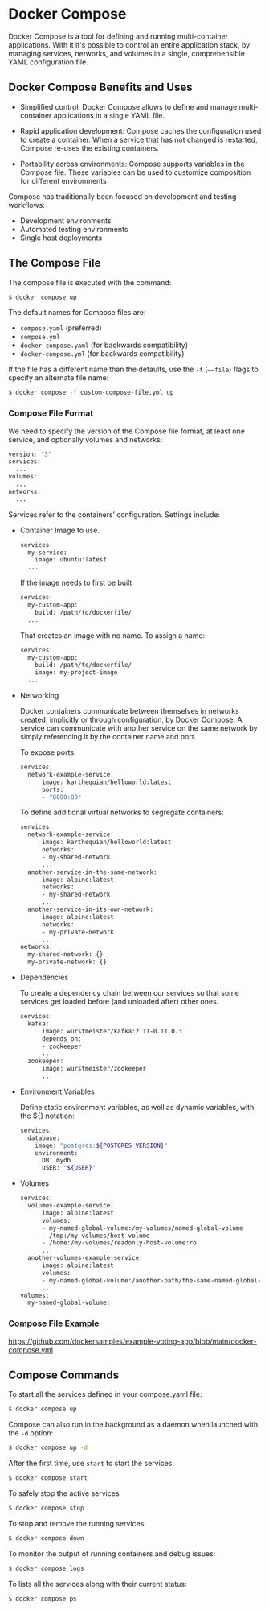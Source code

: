 # Docker Compose

Docker Compose is a tool for defining and running multi-container applications. With it it's possible to control an entire application stack, by managing services, networks, and volumes in a single, comprehensible YAML configuration file.

## Docker Compose Benefits and Uses

- Simplified control: Docker Compose allows to define and manage multi-container applications in a single YAML file.

- Rapid application development: Compose caches the configuration used to create a container. When a service that has not changed is restarted, Compose re-uses the existing containers. 

- Portability across environments: Compose supports variables in the Compose file. These variables can be used to customize composition for different environments

Compose has traditionally been focused on development and testing workflows:
- Development environments
- Automated testing environments
- Single host deployments


## The Compose File

The compose file is executed with the command:

```bash
$ docker compose up
```

The default names for Compose files are:
- `compose.yaml` (preferred)
- `compose.yml`
- `docker-compose.yaml` (for backwards compatibility)
- `docker-compose.yml` (for backwards compatibility)

If the file has a different name than the defaults, use the `-f` (`––file`) flags to specify an alternate file name:

```bash
$ docker compose -f custom-compose-file.yml up
```

### Compose File Format

We need to specify the version of the Compose file format, at least one service, and optionally volumes and networks:
```bash
version: "3"
services:
  ...
volumes:
  ...
networks:
  ...
```

Services refer to the containers’ configuration. Settings include:

- Container Image to use.
  ```bash
  services: 
    my-service:
      image: ubuntu:latest
    ...
  ```
  If the image needs to first be built
  ```bash
  services: 
    my-custom-app:
      build: /path/to/dockerfile/
    ...
  ```
  
  That creates an image with no name. To assign a name: 
  ```bash
  services: 
    my-custom-app:
      build: /path/to/dockerfile/
      image: my-project-image
    ...
  ```
  
- Networking
  
  Docker containers communicate between themselves in networks created, implicitly or through configuration, by Docker Compose. A service can communicate with another service on the same network by simply referencing it by the container name and port.
  
  To expose ports:
  ```bash
  services:
    network-example-service:
        image: karthequian/helloworld:latest
        ports:
        - "8080:80"
  ```  
  
  To define additional virtual networks to segregate containers:
  ```bash
  services:
    network-example-service:
        image: karthequian/helloworld:latest
        networks: 
        - my-shared-network
        ...
    another-service-in-the-same-network:
        image: alpine:latest
        networks: 
        - my-shared-network
        ...
    another-service-in-its-own-network:
        image: alpine:latest
        networks: 
        - my-private-network
        ...
  networks:
    my-shared-network: {}
    my-private-network: {}
  ```
  
- Dependencies
  
  To create a dependency chain between our services so that some services get loaded before (and unloaded after) other ones.
  ```bash
  services:
    kafka:
        image: wurstmeister/kafka:2.11-0.11.0.3
        depends_on:
        - zookeeper
        ...
    zookeeper:
        image: wurstmeister/zookeeper
        ...
  ```
  
- Environment Variables
  
  Define static environment variables, as well as dynamic variables, with the ${} notation:
  ```bash
  services:
    database: 
      image: "postgres:${POSTGRES_VERSION}"
      environment:
        DB: mydb
        USER: "${USER}"
    ```
  
- Volumes
  ```bash
  services:
    volumes-example-service:
        image: alpine:latest
        volumes: 
        - my-named-global-volume:/my-volumes/named-global-volume
        - /tmp:/my-volumes/host-volume
        - /home:/my-volumes/readonly-host-volume:ro
        ...
    another-volumes-example-service:
        image: alpine:latest
        volumes:
        - my-named-global-volume:/another-path/the-same-named-global-volume
        ...
  volumes:
    my-named-global-volume: 
  ```

### Compose File Example

https://github.com/dockersamples/example-voting-app/blob/main/docker-compose.yml

## Compose Commands

To start all the services defined in your compose.yaml file:
```bash
$ docker compose up
```

Compose can also run in the background as a daemon when launched with the `-d` option:
```bash
$ docker compose up -d
```

After the first time, use `start` to start the services:
```bash
$ docker compose start
```

To safely stop the active services
```bash
$ docker compose stop
```

To stop and remove the running services:
```bash
$ docker compose down 
```

To monitor the output of running containers and debug issues:
```bash
$ docker compose logs
```

To lists all the services along with their current status:
```bash
$ docker compose ps
```
